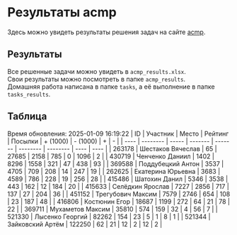 # Результаты acmp
Здесь можно увидеть результаты решения задач на сайте [acmp](https://acmp.ru). 

## Результаты
Все решенные задачи можно увидеть в `acmp_results.xlsx`.   
Свои результаты можно посмотреть в папке `acmp_results`.  
Домашняя работа написана в папке `tasks`, а её выполнение в папке `tasks_results`.

## Таблица
Время обновления: 2025-01-09 16:19:22
| ID   | Участник | Место | Рейтинг | Посылки | + (1000) | - (1000) | +    | -    |
| ---- | -------- | ----- | ------- | ------- | -------- | -------- | ---- | ---- |
| 263178 | Шестаков Вячеслав | 65 | 27685 | 2158 | 785 | 0 | 1096 | 2 |
| 430719 | Ченченко Даниил | 1402 | 8296 | 1558 | 321 | 47 | 438 | 93 |
| 369588 | Поддубецкий Антон | 3537 | 4705 | 709 | 208 | 14 | 247 | 19 |
| 262625 | Екатерина Юрьевна | 3683 | 4589 | 786 | 228 | 19 | 256 | 28 |
| 415486 | Шатохин Данил | 5346 | 3538 | 443 | 162 | 12 | 184 | 20 |
| 415633 | Селёдкин Ярослав | 7227 | 2856 | 717 | 137 | 27 | 204 | 36 |
| 451152 | Трегубович Максим | 7579 | 2746 | 654 | 108 | 23 | 187 | 48 |
| 416806 | Костюнин Егор | 18687 | 1199 | 272 | 64 | 21 | 78 | 22 |
| 369711 | Мухаметов Максим | 35810 | 574 | 159 | 32 | 4 | 56 | 7 |
| 521330 | Лысенко Георгий | 82262 | 154 | 23 | 5 | 1 | 8 | 1 |
| 521344 | Зайковский Артём | 122250 | 62 | 21 | 12 | 2 | 12 | 2 |
